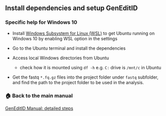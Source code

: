 ## Install dependencies and setup GenEditID

### Specific help for Windows 10

- Install [Windows Subsystem for Linux (WSL)](https://docs.microsoft.com/en-us/windows/wsl/install-win10) to get Ubuntu running on Windows 10 by enabling WSL option in the settings

- Go to the Ubuntu terminal and install the dependencies

- Access local Windows directories from Ubuntu
  - check how it is mounted using `df -h` e.g. `C:` drive is `/mnt/c` in Ubuntu

- Get the fastq `*.fq.gz` files into the project folder under `fastq` subfolder, and find the path to the project folder to be used in the analysis.


### :house: Back to the main manual
[GenEditID Manual: detailed steps](manual.md)
